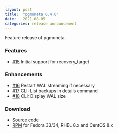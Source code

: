 ```yaml
---
layout: post
title:  "pgmoneta 0.4.0"
date:   2021-08-05
categories: release announcement
---
```


Feature release of pgmoneta.

### Features

* [#15](https://github.com/pgmoneta/pgmoneta/issues/15) Initial support for recovery_target

### Enhancements

* [#16](https://github.com/pgmoneta/pgmoneta/issues/16) Restart WAL streaming if necessary
* [#17](https://github.com/pgmoneta/pgmoneta/issues/17) CLI: List backups in details command
* [#18](https://github.com/pgmoneta/pgmoneta/issues/18) CLI: Display WAL size

### Download

* [Source code](https://github.com/pgmoneta/pgmoneta/releases/download/0.4.0/pgmoneta-0.4.0.tar.gz)
* [RPM](https://yum.postgresql.org) for Fedora 33/34, RHEL 8.x and CentOS 8.x
